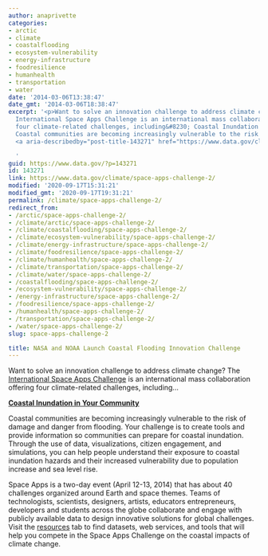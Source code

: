 ```yaml
---
author: anaprivette
categories:
- arctic
- climate
- coastalflooding
- ecosystem-vulnerability
- energy-infrastructure
- foodresilience
- humanhealth
- transportation
- water
date: '2014-03-06T13:38:47'
date_gmt: '2014-03-06T18:38:47'
excerpt: '<p>Want to solve an innovation challenge to address climate change? The
  International Space Apps Challenge is an international mass collaboration offering
  four climate-related challenges, including&#8230; Coastal Inundation in Your Community
  Coastal communities are becoming increasingly vulnerable to the risk of &hellip;
  <a aria-describedby="post-title-143271" href="https://www.data.gov/climate/space-apps-challenge-2/">Continued</a></p>

  '
guid: https://www.data.gov/?p=143271
id: 143271
link: https://www.data.gov/climate/space-apps-challenge-2/
modified: '2020-09-17T15:31:21'
modified_gmt: '2020-09-17T19:31:21'
permalink: /climate/space-apps-challenge-2/
redirect_from:
- /arctic/space-apps-challenge-2/
- /climate/arctic/space-apps-challenge-2/
- /climate/coastalflooding/space-apps-challenge-2/
- /climate/ecosystem-vulnerability/space-apps-challenge-2/
- /climate/energy-infrastructure/space-apps-challenge-2/
- /climate/foodresilience/space-apps-challenge-2/
- /climate/humanhealth/space-apps-challenge-2/
- /climate/transportation/space-apps-challenge-2/
- /climate/water/space-apps-challenge-2/
- /coastalflooding/space-apps-challenge-2/
- /ecosystem-vulnerability/space-apps-challenge-2/
- /energy-infrastructure/space-apps-challenge-2/
- /foodresilience/space-apps-challenge-2/
- /humanhealth/space-apps-challenge-2/
- /transportation/space-apps-challenge-2/
- /water/space-apps-challenge-2/
slug: space-apps-challenge-2

title: NASA and NOAA Launch Coastal Flooding Innovation Challenge
---
```

Want to solve an innovation challenge to address climate change? The [International Space Apps Challenge](http://2014.spaceappschallenge.org) is an international mass collaboration offering four climate-related challenges, including…


[**Coastal Inundation in Your Community**](http://2014.spaceappschallenge.org/challenge/coastal-inundation/)  

Coastal communities are becoming increasingly vulnerable to the risk of damage and danger from flooding. Your challenge is to create tools and provide information so communities can prepare for coastal inundation. Through the use of data, visualizations, citizen engagement, and simulations, you can help people understand their exposure to coastal inundation hazards and their increased vulnerability due to population increase and sea level rise.


Space Apps is a two-day event (April 12-13, 2014) that has about 40 challenges organized around Earth and space themes. Teams of technologists, scientists, designers, artists, educators entrepreneurs, developers and students across the globe collaborate and engage with publicly available data to design innovative solutions for global challenges. Visit the [resources](https://www.data.gov/climate/climate-resources) tab to find datasets, web services, and tools that will help you compete in the Space Apps Challenge on the coastal impacts of climate change.



